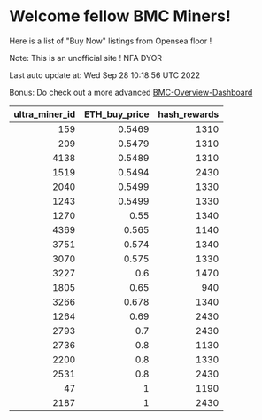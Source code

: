 # Welcome fellow BMC Miners!
Here is a list of "Buy Now" listings from Opensea floor !

Note: This is an unofficial site ! NFA DYOR

Last auto update at: Wed Sep 28 10:18:56 UTC 2022

Bonus: Do check out a more advanced [BMC-Overview-Dashboard](https://dune.com/defifunk/BMC-Overview-Dashboard)


|   ultra_miner_id |   ETH_buy_price |   hash_rewards |
|-----------------:|----------------:|---------------:|
|              159 |          0.5469 |           1310 |
|              209 |          0.5479 |           1310 |
|             4138 |          0.5489 |           1310 |
|             1519 |          0.5494 |           2430 |
|             2040 |          0.5499 |           1330 |
|             1243 |          0.5499 |           1330 |
|             1270 |          0.55   |           1340 |
|             4369 |          0.565  |           1140 |
|             3751 |          0.574  |           1340 |
|             3070 |          0.575  |           1330 |
|             3227 |          0.6    |           1470 |
|             1805 |          0.65   |            940 |
|             3266 |          0.678  |           1340 |
|             1264 |          0.69   |           2430 |
|             2793 |          0.7    |           2430 |
|             2736 |          0.8    |           1130 |
|             2200 |          0.8    |           1330 |
|             2531 |          0.8    |           2430 |
|               47 |          1      |           1190 |
|             2187 |          1      |           2430 |